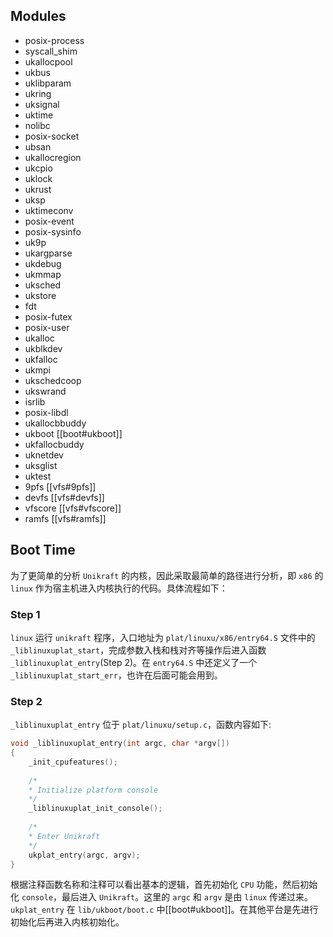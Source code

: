 ## Modules
- posix-process
- syscall_shim
- ukallocpool
- ukbus
- uklibparam
- ukring
- uksignal
- uktime
- nolibc
- posix-socket
- ubsan
- ukallocregion
- ukcpio
- uklock
- ukrust
- uksp
- uktimeconv
- posix-event
- posix-sysinfo
- uk9p
- ukargparse
- ukdebug
- ukmmap
- uksched
- ukstore
- fdt
- posix-futex
- posix-user
- ukalloc
- ukblkdev
- ukfalloc
- ukmpi
- ukschedcoop
- ukswrand
- isrlib
- posix-libdl
- ukallocbbuddy
- ukboot [[boot#ukboot]]
- ukfallocbuddy
- uknetdev
- uksglist
- uktest
- 9pfs [[vfs#9pfs]]
- devfs [[vfs#devfs]]
- vfscore [[vfs#vfscore]]
- ramfs [[vfs#ramfs]]

## Boot Time
为了更简单的分析 `Unikraft` 的内核，因此采取最简单的路径进行分析，即 `x86` 的 `linux` 作为宿主机进入内核执行的代码。具体流程如下：
### Step 1
 `linux` 运行 `unikraft` 程序，入口地址为 `plat/linuxu/x86/entry64.S` 文件中的 `_liblinuxuplat_start`，完成参数入栈和栈对齐等操作后进入函数 `_liblinuxuplat_entry`(Step 2)。在 `entry64.S` 中还定义了一个 `_liblinuxuplat_start_err`，也许在后面可能会用到。
### Step 2
`_liblinuxuplat_entry` 位于 `plat/linuxu/setup.c`，函数内容如下:
```c
void _liblinuxuplat_entry(int argc, char *argv[])
{
	_init_cpufeatures();
	
	/*
	* Initialize platform console
	*/
	_liblinuxuplat_init_console();
	
	/*
	* Enter Unikraft
	*/
	ukplat_entry(argc, argv);
}
```
根据注释函数名称和注释可以看出基本的逻辑，首先初始化 `CPU` 功能，然后初始化 `console`，最后进入 `Unikraft`。这里的 `argc` 和 `argv` 是由 `linux` 传递过来。 `ukplat_entry` 在 `lib/ukboot/boot.c` 中[[boot#ukboot]]。在其他平台是先进行初始化后再进入内核初始化。
